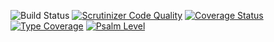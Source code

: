 ![Build Status](https://github.com/simplesamlphp/simplesamlphp-module-negotiate/workflows/CI/badge.svg?branch=master)
[![Scrutinizer Code Quality](https://scrutinizer-ci.com/g/simplesamlphp/simplesamlphp-module-negotiate/badges/quality-score.png?b=master)](https://scrutinizer-ci.com/g/simplesamlphp/simplesamlphp-module-negotiate/?branch=master)
[![Coverage Status](https://codecov.io/gh/simplesamlphp/simplesamlphp-module-negotiate/branch/master/graph/badge.svg)](https://codecov.io/gh/simplesamlphp/simplesamlphp-module-negotiate)
[![Type Coverage](https://shepherd.dev/github/simplesamlphp/simplesamlphp-module-negotiate/coverage.svg)](https://shepherd.dev/github/simplesamlphp/simplesamlphp-module-negotiate)
[![Psalm Level](https://shepherd.dev/github/simplesamlphp/simplesamlphp-module-negotiate/level.svg)](https://shepherd.dev/github/simplesamlphp/simplesamlphp-module-negotiate)

